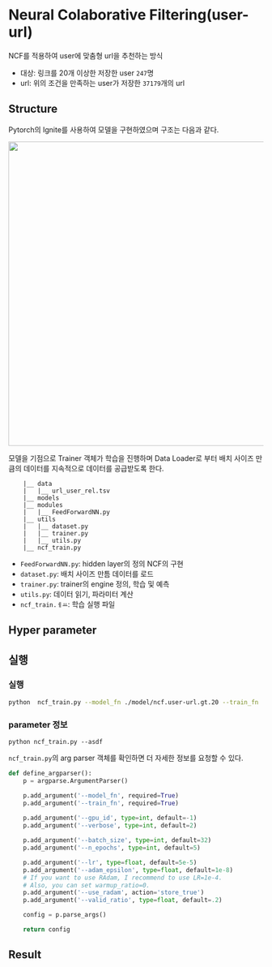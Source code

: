 # Neural Colaborative Filtering(user-url)

NCF를 적용하여 user에 맞춤형 url을 추천하는 방식
* 대상: 링크를 20개 이상한 저장한 user `247`명
* url: 위의 조건을 만족하는 user가 저장한 `37179`개의 url

## Structure
Pytorch의 Ignite를 사용하여 모델을 구현하였으며 구조는 다음과 같다.

<img src='https://s3.us-west-2.amazonaws.com/secure.notion-static.com/0b02aae4-cdfb-4f5d-9ae9-893b3aa1b066/Untitled.png?X-Amz-Algorithm=AWS4-HMAC-SHA256&X-Amz-Credential=AKIAT73L2G45O3KS52Y5%2F20211013%2Fus-west-2%2Fs3%2Faws4_request&X-Amz-Date=20211013T064429Z&X-Amz-Expires=86400&X-Amz-Signature=d855f11da6598ec38e39792ebd2fd90f2363f434b988ffd483152ffd1c35438d&X-Amz-SignedHeaders=host&response-content-disposition=filename%20%3D%22Untitled.png%22' style="width: 600px;">

모델을 기점으로 Trainer 객체가 학습을 진행하며 Data Loader로 부터 배치 사이즈 만큼의 데이터를 지속적으로 데이터를 공급받도록 한다.
```
    |__ data
    |   |__ url_user_rel.tsv
    |__ models
    |__ modules
    |   |__ FeedForwardNN.py
    |__ utils
    |   |__ dataset.py
    |   |__ trainer.py
    |   |__ utils.py
    |__ ncf_train.py
```
* `FeedForwardNN.py`: hidden layer의 정의 NCF의 구현
* `dataset.py`: 배치 사이즈 만틈 데이터를 로드
* `trainer.py`: trainer의 engine 정의, 학습 및 예측
* `utils.py`: 데이터 읽기, 파라미터 계산
* `ncf_train.ㅔㅛ`: 학습 실행 파일

## Hyper parameter

## 실행

### 실행
```bash
python  ncf_train.py --model_fn ./model/ncf.user-url.gt.20 --train_fn ./data/url_user_rel.tsv --gpu_id 0 --batch_size 80 --n_epochs 2
```

### parameter 정보
```
python ncf_train.py --asdf
```

`ncf_train.py`의 arg parser 객체를 확인하면 더 자세한 정보를 요청할 수 있다.
```python
def define_argparser():
    p = argparse.ArgumentParser()

    p.add_argument('--model_fn', required=True)
    p.add_argument('--train_fn', required=True)
    
    p.add_argument('--gpu_id', type=int, default=-1)
    p.add_argument('--verbose', type=int, default=2)

    p.add_argument('--batch_size', type=int, default=32)
    p.add_argument('--n_epochs', type=int, default=5)

    p.add_argument('--lr', type=float, default=5e-5)
    p.add_argument('--adam_epsilon', type=float, default=1e-8)
    # If you want to use RAdam, I recommend to use LR=1e-4.
    # Also, you can set warmup_ratio=0.
    p.add_argument('--use_radam', action='store_true')
    p.add_argument('--valid_ratio', type=float, default=.2)

    config = p.parse_args()

    return config
```

## Result
